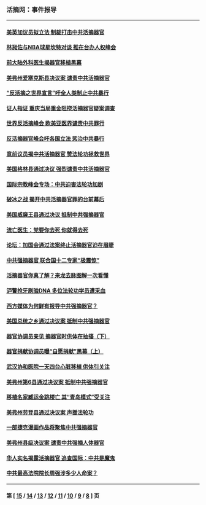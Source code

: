### 活摘网：事件报导
---
#### [美英加议员拟立法 制裁打击中共活摘器官](../../pages/nf5877/n13430251.md?03190430) 
#### [林昶佐与NBA球星坎特对谈 推在台办人权峰会](../../pages/nf5877/n13414467.md?03190430) 
#### [前大陆外科医生揭器官移植黑幕](../../pages/nf5877/n13401416.md?03190430) 
#### [美弗州爱塞克斯县决议案 谴责中共活摘器官](../../pages/nf5877/n13320919.md?03190430) 
#### [“反活摘之世界宣言”吁全人类制止中共暴行](../../pages/nf5877/n13259730.md?03190430) 
#### [证人指证 重庆当局重金阻挠活摘器官疑案调查](../../pages/nf5877/n13259127.md?03190430) 
#### [世界反活摘峰会 欧美亚医界谴责中共罪行](../../pages/nf5877/n13253550.md?03190430) 
#### [反活摘器官峰会吁各国立法 惩治中共暴行](../../pages/nf5877/n13245052.md?03190430) 
#### [意前议员揭中共活摘器官 赞法轮功拯救世界](../../pages/nf5877/n13203445.md?03190430) 
#### [美国格林县通过决议 强烈谴责中共活摘器官](../../pages/nf5877/n13119367.md?03190430) 
#### [国际宗教峰会专场：中共迫害法轮功加剧](../../pages/nf5877/n13088279.md?03190430) 
#### [破冰之战 揭开中共活摘器官罪的台前幕后](../../pages/nf5877/n13082457.md?03190430) 
#### [美国威廉王县通过决议 抵制中共强摘器官](../../pages/nf5877/n13056521.md?03190430) 
#### [流亡医生：党要你去死 你就得去死](../../pages/nf5877/n13052835.md?03190430) 
#### [论坛：加国会通过法案终止活摘器官迫在眉睫](../../pages/nf5877/n13029839.md?03190430) 
#### [中共强摘器官 联合国十二专家“极震惊”](../../pages/nf5877/n13024313.md?03190430) 
#### [活摘器官你真了解？来龙去脉图解一次看懂](../../pages/nf5877/n13013820.md?03190430) 
#### [沪警抢牙刷验DNA 多位法轮功学员遭采血](../../pages/nf5877/n12969218.md?03190430) 
#### [西方媒体为何鲜有报导中共强摘器官？](../../pages/nf5877/n12932034.md?03190430) 
#### [美国总统之乡通过决议案 抵制中共强摘器官](../../pages/nf5877/n12908242.md?03190430) 
#### [器官协调员亲见 摘器官时供体在抽搐（下）](../../pages/nf5877/n12898622.md?03190430) 
#### [器官捐献协调员曝“自愿捐献”黑幕（上）](../../pages/nf5877/n12878830.md?03190430) 
#### [武汉协和医院一天四台心脏移植 供体引关注](../../pages/nf5877/n12863175.md?03190430) 
#### [美弗州第6县通过决议案 抵制中共强摘器官](../../pages/nf5877/n12805218.md?03190430) 
#### [移植名家臧运金跳楼亡 其“青岛模式”受关注](../../pages/nf5877/n12803746.md?03190430) 
#### [美弗州劳登县通过决议案 声援法轮功](../../pages/nf5877/n12785715.md?03190430) 
#### [一部捷克漫画作品将聚焦中共强摘器官](../../pages/nf5877/n12785954.md?03190430) 
#### [美弗州县级决议案 谴责中共强摘人体器官](../../pages/nf5877/n12721290.md?03190430) 
#### [华人实名揭露活摘器官 追查国际：中共是魔鬼](../../pages/nf5877/n12691724.md?03190430) 
#### [中共最高法院院长周强涉多少人命案？](../../pages/nf5877/n12678074.md?03190430) 

---
#### 第 [ [15](./15.md?03190430) / [14](./14.md?03190430) / [13](./13.md?03190430) / [12](./12.md?03190430) / [11](./11.md?03190430) / [10](./10.md?03190430) / [9](./9.md?03190430) / [8](./8.md?03190430) ] 页
